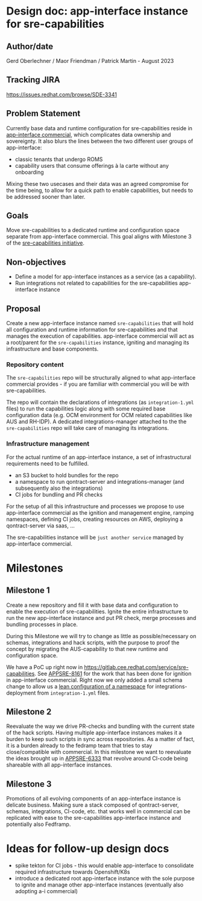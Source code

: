 # Design doc: app-interface instance for sre-capabilities

## Author/date

Gerd Oberlechner / Maor Friendman / Patrick Martin - August 2023


## Tracking JIRA

https://issues.redhat.com/browse/SDE-3341

## Problem Statement

Currently base data and runtime configuration for sre-capabilities reside in  [app-interface commercial](https://gitlab.cee.redhat.com/service/app-interface), which complicates data ownership and sovereignty. It also blurs the lines between the two different user groups of app-interface:

* classic tenants that undergo ROMS
* capability users that consume offerings à la carte without any onboarding

Mixing these two usecases and their data was an agreed compromise for the time being, to allow for a quick path to enable capabilities, but needs to be addressed sooner than later.

## Goals

Move sre-capabilities to a dedicated runtime and configuration space separate from app-interface commercial. This goal aligns with Milestone 3 of the [sre-capabilities initiative](https://gitlab.cee.redhat.com/service/app-interface/-/blob/master/docs/app-sre/initiatives/sre-capabilities.md#milestone-3-capabilities-runtime).

## Non-objectives

* Define a model for app-interface instances as a service (as a capability).
* Run integrations not related to capabilities for the sre-capabilities app-interface instance

## Proposal

Create a new app-interface instance named `sre-capabilities` that will hold all configuration and runtime information for sre-capabilities and that manages the execution of capabilities. app-interface commercial will act as a root/parent for the `sre-capabilities` instance, igniting and managing its infrastructure and base components.

### Repository content

The `sre-capabilities` repo will be structurally aligned to what app-interface commercial provides - if you are familiar with commercial you will be with sre-capabilities.

The repo will contain the declarations of integrations (as `integration-1.yml` files) to run the capabilities logic along with some required base configuration data (e.g. OCM environment for OCM related capabilities like AUS and RH-IDP). A dedicated integrations-manager attached to the the `sre-capabilities` repo will take care of managing its integrations.

### Infrastructure management

For the actual runtime of an app-interface instance, a set of infrastructural requirements need to be fulfilled.

* an S3 bucket to hold bundles for the repo
* a namespace to run qontract-server and integrations-manager (and subsequently also the integrations)
* CI jobs for bundling and PR checks

For the setup of all this infrastructure and processes we propose to use app-interface commercial as the ignition and management engine, ramping namespaces, defining CI jobs, creating resources on AWS, deploying a qontract-server via saas, ...

The sre-capabilities instance will be `just another service` managed by app-interface commercial.

# Milestones

## Milestone 1

Create a new repository and fill it with base data and configuration to enable the execution of sre-capabilities. Ignite the entire infrastructure to run the new app-interface instance and put PR check, merge processes and bundling processes in place.

During this Milestone we will try to change as little as possible/necessary on schemas, integrations and hack scripts, with the purpose to proof the concept by migrating the AUS-capability to that new runtime and configuration space.

We have a PoC up right now in https://gitlab.cee.redhat.com/service/sre-capabilities. See [APPSRE-8161](https://issues.redhat.com/browse/APPSRE-8161) for the work that has been done for ignition in app-interface commercial. Right now we only added a small schema change to allow us a [lean configuration of a namespace](https://github.com/app-sre/qontract-schemas/pull/499) for integrations-deployment from `integration-1.yml` files.

## Milestone 2

Reevaluate the way we drive PR-checks and bundling with the current state of the hack scripts. Having multiple app-interface instances makes it a burden to keep such scripts in sync across repositories. As a matter of fact, it is a burden already to the fedramp team that tries to stay close/compatible with commercial. In this milestone we want to reevaluate the ideas brought up in [APPSRE-6333](https://issues.redhat.com/browse/APPSRE-6333) that revolve around CI-code being shareable with all app-interface instances.

## Milestone 3

Promotions of all evolving components of an app-interface instance is delicate business. Making sure a stack composed of qontract-server, schemas, integrations, CI-code, etc. that works well in commercial can be replicated with ease to the sre-capabilities app-interface instance and potentially also Fedframp.

# Ideas for follow-up design docs

* spike tekton for CI jobs - this would enable app-interface to consolidate required infrastructure towards Openshift/K8s
* introduce a dedicated root app-interface instance with the sole purpose to ignite and manage other app-interface instances (eventually also adopting a-i commercial)
